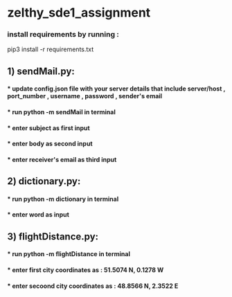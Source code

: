 # zelthy_sde1_assignment

### install requirements by running :
pip3 install -r requirements.txt

## 1) sendMail.py:
#### * update config.json file with your server details that include server/host , port_number , username , password , sender's email
#### * run python -m sendMail in terminal
#### * enter subject as first input
#### * enter body as second input
#### * enter receiver's email as third input

## 2) dictionary.py:
#### * run python -m dictionary in terminal
#### * enter word as input

## 3) flightDistance.py:
#### * run python -m flightDistance in terminal
#### * enter first   city coordinates as : 51.5074 N, 0.1278 W
#### * enter secoond city coordinates as : 48.8566 N, 2.3522 E
